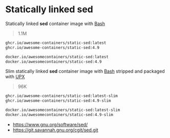 # Statically linked sed

Statically linked **sed** container image with [Bash]

> 1.1M

```bash
ghcr.io/awesome-containers/static-sed:latest
ghcr.io/awesome-containers/static-sed:4.9

docker.io/awesomecontainers/static-sed:latest
docker.io/awesomecontainers/static-sed:4.9
```

Slim statically linked **sed** container image with [Bash] stripped and
packaged with [UPX]

> 96K

```bash
ghcr.io/awesome-containers/static-sed:latest-slim
ghcr.io/awesome-containers/static-sed:4.9-slim

docker.io/awesomecontainers/static-sed:latest-slim
docker.io/awesomecontainers/static-sed:4.9-slim
```

* <https://www.gnu.org/software/sed/>
* <https://git.savannah.gnu.org/cgit/sed.git>

[Bash]: https://github.com/awesome-containers/static-bash
[UPX]: https://upx.github.io/
